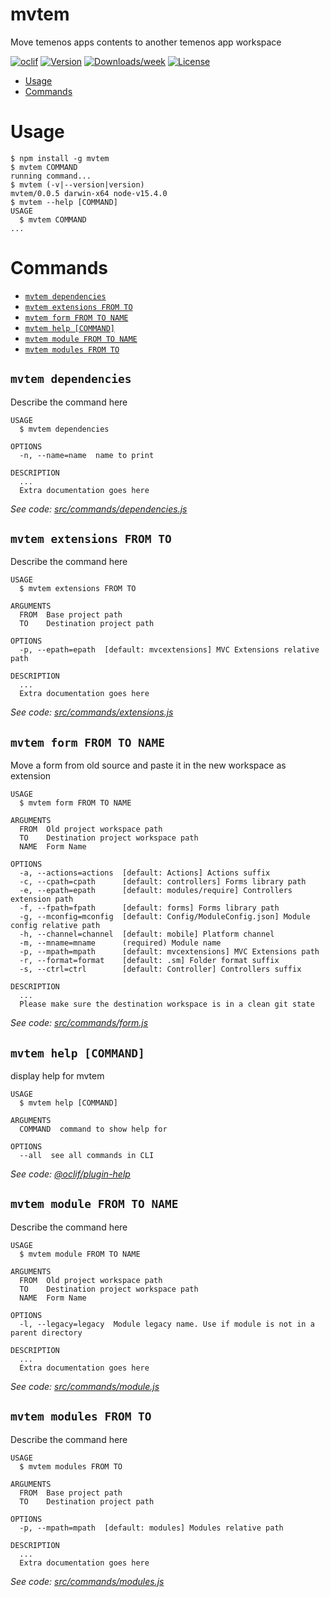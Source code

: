 mvtem
=====

Move temenos apps contents to another temenos app workspace

[![oclif](https://img.shields.io/badge/cli-oclif-brightgreen.svg)](https://oclif.io)
[![Version](https://img.shields.io/npm/v/mvtem.svg)](https://npmjs.org/package/mvtem)
[![Downloads/week](https://img.shields.io/npm/dw/mvtem.svg)](https://npmjs.org/package/mvtem)
[![License](https://img.shields.io/npm/l/mvtem.svg)](https://github.com/RGkevin/mvtem/blob/master/package.json)

<!-- toc -->
* [Usage](#usage)
* [Commands](#commands)
<!-- tocstop -->
# Usage
<!-- usage -->
```sh-session
$ npm install -g mvtem
$ mvtem COMMAND
running command...
$ mvtem (-v|--version|version)
mvtem/0.0.5 darwin-x64 node-v15.4.0
$ mvtem --help [COMMAND]
USAGE
  $ mvtem COMMAND
...
```
<!-- usagestop -->
# Commands
<!-- commands -->
* [`mvtem dependencies`](#mvtem-dependencies)
* [`mvtem extensions FROM TO`](#mvtem-extensions-from-to)
* [`mvtem form FROM TO NAME`](#mvtem-form-from-to-name)
* [`mvtem help [COMMAND]`](#mvtem-help-command)
* [`mvtem module FROM TO NAME`](#mvtem-module-from-to-name)
* [`mvtem modules FROM TO`](#mvtem-modules-from-to)

## `mvtem dependencies`

Describe the command here

```
USAGE
  $ mvtem dependencies

OPTIONS
  -n, --name=name  name to print

DESCRIPTION
  ...
  Extra documentation goes here
```

_See code: [src/commands/dependencies.js](https://github.com/RGkevin/mvtem/blob/v0.0.5/src/commands/dependencies.js)_

## `mvtem extensions FROM TO`

Describe the command here

```
USAGE
  $ mvtem extensions FROM TO

ARGUMENTS
  FROM  Base project path
  TO    Destination project path

OPTIONS
  -p, --epath=epath  [default: mvcextensions] MVC Extensions relative path

DESCRIPTION
  ...
  Extra documentation goes here
```

_See code: [src/commands/extensions.js](https://github.com/RGkevin/mvtem/blob/v0.0.5/src/commands/extensions.js)_

## `mvtem form FROM TO NAME`

Move a form from old source and paste it in the new workspace as extension

```
USAGE
  $ mvtem form FROM TO NAME

ARGUMENTS
  FROM  Old project workspace path
  TO    Destination project workspace path
  NAME  Form Name

OPTIONS
  -a, --actions=actions  [default: Actions] Actions suffix
  -c, --cpath=cpath      [default: controllers] Forms library path
  -e, --epath=epath      [default: modules/require] Controllers extension path
  -f, --fpath=fpath      [default: forms] Forms library path
  -g, --mconfig=mconfig  [default: Config/ModuleConfig.json] Module config relative path
  -h, --channel=channel  [default: mobile] Platform channel
  -m, --mname=mname      (required) Module name
  -p, --mpath=mpath      [default: mvcextensions] MVC Extensions path
  -r, --format=format    [default: .sm] Folder format suffix
  -s, --ctrl=ctrl        [default: Controller] Controllers suffix

DESCRIPTION
  ...
  Please make sure the destination workspace is in a clean git state
```

_See code: [src/commands/form.js](https://github.com/RGkevin/mvtem/blob/v0.0.5/src/commands/form.js)_

## `mvtem help [COMMAND]`

display help for mvtem

```
USAGE
  $ mvtem help [COMMAND]

ARGUMENTS
  COMMAND  command to show help for

OPTIONS
  --all  see all commands in CLI
```

_See code: [@oclif/plugin-help](https://github.com/oclif/plugin-help/blob/v3.2.2/src/commands/help.ts)_

## `mvtem module FROM TO NAME`

Describe the command here

```
USAGE
  $ mvtem module FROM TO NAME

ARGUMENTS
  FROM  Old project workspace path
  TO    Destination project workspace path
  NAME  Form Name

OPTIONS
  -l, --legacy=legacy  Module legacy name. Use if module is not in a parent directory

DESCRIPTION
  ...
  Extra documentation goes here
```

_See code: [src/commands/module.js](https://github.com/RGkevin/mvtem/blob/v0.0.5/src/commands/module.js)_

## `mvtem modules FROM TO`

Describe the command here

```
USAGE
  $ mvtem modules FROM TO

ARGUMENTS
  FROM  Base project path
  TO    Destination project path

OPTIONS
  -p, --mpath=mpath  [default: modules] Modules relative path

DESCRIPTION
  ...
  Extra documentation goes here
```

_See code: [src/commands/modules.js](https://github.com/RGkevin/mvtem/blob/v0.0.5/src/commands/modules.js)_
<!-- commandsstop -->
